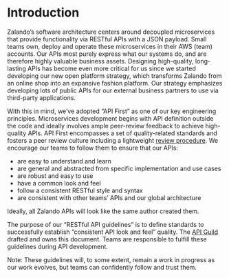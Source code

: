 # Introduction

Zalando’s software architecture centers around decoupled microservices that provide functionality
via RESTful APIs with a JSON payload. Small teams own, deploy and operate these microservices in
their AWS (team) accounts. Our APIs most purely express what our systems do, and are therefore
highly valuable business assets. Designing high-quality, long-lasting APIs has become even more
critical for us since we started developing our new open platform strategy, which transforms Zalando
from an online shop into an expansive fashion platform. Our strategy emphasizes developing lots of
public APIs for our external business partners to use via third-party applications. 

With this in mind, we’ve adopted “API First” as one of our key engineering principles.
Microservices development begins with API definition outside the code and ideally involves ample
peer-review feedback to achieve high-quality APIs. API First encompasses a set of quality-related
standards and fosters a peer review culture including a lightweight [review procedure](https://docs.google.com/document/d/19aVhUS5I9d9C01b_ckRJCrKmEpXDW0PJ3rxZshRxwYk/edit).
We encourage our teams to follow them to ensure that our APIs:

- are easy to understand and learn 
- are general and abstracted from specific implementation and use cases
- are robust and easy to use
- have a common look and feel
- follow a consistent RESTful style and syntax
- are consistent with other teams’ APIs and our global architecture
     
Ideally, all Zalando APIs will look like the same author created them. 

The purpose of our “RESTful API guidelines” is to define standards to successfully establish
“consistent API look and feel” quality. The [API Guild](https://techwiki.zalando.net/display/GUL/API) drafted and owns this document.
Teams are responsible to fulfill these guidelines during API development. 

Note: These guidelines will, to some extent, remain a work in progress as our work evolves, but
teams can confidently follow and trust them.

